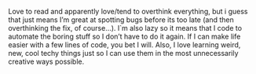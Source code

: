Love to read and apparently love/tend to overthink everything, but i guess that just means I’m great at spotting bugs before its too late (and then overthinking the fix, of course...).
I`m also lazy so it means that I code to automate the boring stuff so I don’t have to do it again. If I can make life easier with a few lines of code, you bet I will.
Also, I love learning weird, new, cool techy things just so I can use them in the most unnecessarily creative ways possible.
